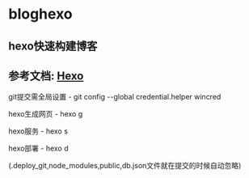 # bloghexo
hexo快速构建博客
---
参考文档: [Hexo](https://hexo.io/zh-cn/docs/)
---

git提交需全局设置 -  git config --global credential.helper wincred  

hexo生成网页 - hexo g  

hexo服务 - hexo s  

hexo部署 - hexo d  

(.deploy_git,node_modules,public,db.json文件就在提交的时候自动忽略)
